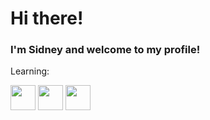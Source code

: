 <body >
            
<h1>Hi there!</h1>
<h3>I'm Sidney and welcome to my profile!</h3>

Learning:
          
<div>
            <img height="40px" src="https://cdn.jsdelivr.net/gh/devicons/devicon@latest/icons/html5/html5-original.svg" />
            <img height="40px" src="https://cdn.jsdelivr.net/gh/devicons/devicon@latest/icons/css3/css3-original.svg" />
            <img height="40px" src="https://cdn.jsdelivr.net/gh/devicons/devicon@latest/icons/javascript/javascript-plain.svg" />
          
</div>
          
</body>
